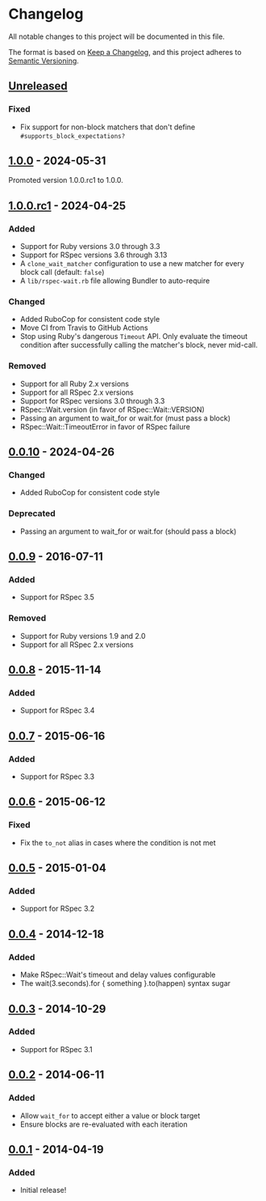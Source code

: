 # Changelog

All notable changes to this project will be documented in this file.

The format is based on [Keep a Changelog](https://keepachangelog.com/en/1.1.0/),
and this project adheres to [Semantic Versioning](https://semver.org/spec/v2.0.0.html).

## [Unreleased]

### Fixed

- Fix support for non-block matchers that don't define `#supports_block_expectations?`

## [1.0.0] - 2024-05-31

Promoted version 1.0.0.rc1 to 1.0.0.

## [1.0.0.rc1] - 2024-04-25

### Added

- Support for Ruby versions 3.0 through 3.3
- Support for RSpec versions 3.6 through 3.13
- A `clone_wait_matcher` configuration to use a new matcher for every block call (default: `false`)
- A `lib/rspec-wait.rb` file allowing Bundler to auto-require

### Changed

- Added RuboCop for consistent code style
- Move CI from Travis to GitHub Actions
- Stop using Ruby's dangerous `Timeout` API.
  Only evaluate the timeout condition after successfully calling the matcher's block, never mid-call.

### Removed

- Support for all Ruby 2.x versions
- Support for all RSpec 2.x versions
- Support for RSpec versions 3.0 through 3.3
- RSpec::Wait.version (in favor of RSpec::Wait::VERSION)
- Passing an argument to wait_for or wait.for (must pass a block)
- RSpec::Wait::TimeoutError in favor of RSpec failure

## [0.0.10] - 2024-04-26

### Changed

- Added RuboCop for consistent code style

### Deprecated

- Passing an argument to wait_for or wait.for (should pass a block)

## [0.0.9] - 2016-07-11

### Added

- Support for RSpec 3.5

### Removed

- Support for Ruby versions 1.9 and 2.0
- Support for all RSpec 2.x versions

## [0.0.8] - 2015-11-14

### Added

- Support for RSpec 3.4

## [0.0.7] - 2015-06-16

### Added

- Support for RSpec 3.3

## [0.0.6] - 2015-06-12

### Fixed

- Fix the `to_not` alias in cases where the condition is not met

## [0.0.5] - 2015-01-04

### Added

- Support for RSpec 3.2

## [0.0.4] - 2014-12-18

### Added

- Make RSpec::Wait's timeout and delay values configurable
- The wait(3.seconds).for { something }.to(happen) syntax sugar

## [0.0.3] - 2014-10-29

### Added

- Support for RSpec 3.1

## [0.0.2] - 2014-06-11

### Added

- Allow `wait_for` to accept either a value or block target
- Ensure blocks are re-evaluated with each iteration

## [0.0.1] - 2014-04-19

### Added

- Initial release!

[unreleased]: https://github.com/laserlemon/rspec-wait/compare/v1.0.0...HEAD
[1.0.0]: https://github.com/laserlemon/rspec-wait/compare/v1.0.0.rc1...v1.0.0
[1.0.0.rc1]: https://github.com/laserlemon/rspec-wait/compare/v0.0.9...v1.0.0.rc1
[0.0.10]: https://github.com/laserlemon/rspec-wait/compare/v0.0.9...v0.0.10
[0.0.9]: https://github.com/laserlemon/rspec-wait/compare/v0.0.8...v0.0.9
[0.0.8]: https://github.com/laserlemon/rspec-wait/compare/v0.0.7...v0.0.8
[0.0.7]: https://github.com/laserlemon/rspec-wait/compare/v0.0.6...v0.0.7
[0.0.6]: https://github.com/laserlemon/rspec-wait/compare/v0.0.5...v0.0.6
[0.0.5]: https://github.com/laserlemon/rspec-wait/compare/v0.0.4...v0.0.5
[0.0.4]: https://github.com/laserlemon/rspec-wait/compare/v0.0.3...v0.0.4
[0.0.3]: https://github.com/laserlemon/rspec-wait/compare/v0.0.2...v0.0.3
[0.0.2]: https://github.com/laserlemon/rspec-wait/compare/v0.0.1...v0.0.2
[0.0.1]: https://github.com/laserlemon/rspec-wait/commits/v0.0.1
